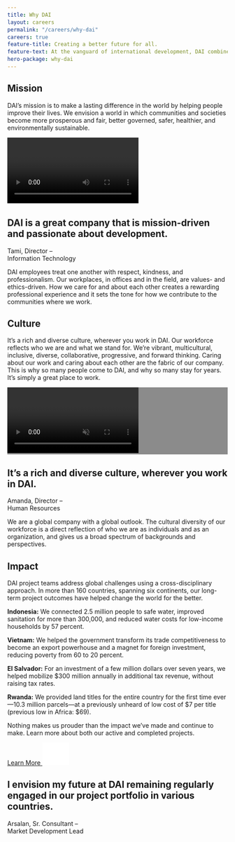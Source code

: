 ```yaml
---
title: Why DAI
layout: careers
permalink: "/careers/why-dai"
careers: true
feature-title: Creating a better future for all. 
feature-text: At the vanguard of international development, DAI combines visionary thinking, technical expertise and superior project management to help make the world a better place.
hero-package: why-dai
---
```

<section class="split-three">
<div class="container ">
<div class="row">
  <h1 class="title line"> Mission </h1>  
  <div class="content">
  <p>DAI’s mission is to make a lasting difference in the world by helping people improve their lives. We envision a world in which communities and societies become more prosperous and fair, better governed, safer, healthier, and environmentally sustainable. </p>                
</div>
    

<!-- Image & Video -->
<div class="image image--1" style="background: url('assets/build/img/split-three/bg-01.jpg') no-repeat center center / cover;"></div>

<div class="video">
<video autoplay="autoplay" loop="loop">
    <source src="https://s3.amazonaws.com/dai-assets/videos/mission.mp4" type="video/mp4" /> 
    <source src="https://s3.amazonaws.com/dai-assets/videos/mission.webm" type="video/webm" /> 
    Your browser does not support HTML5 video.
</video>
</div>


    
</div>
</div>
</section><section class="quote-image">
<div class="container">
<div class="row">

<div class="image"></div>

<div class="content">
<div class="content--title">
<h1 class="quote">DAI is a great company that is mission-driven and passionate about development.</h1>
<p class="by">Tami, Director – <br class="hidden-xs">Information Technology</p>
</div>
<div class="content--box">
<p>
    DAI employees treat one another with respect, kindness, and professionalism. Our workplaces, in offices and in the field, are values- and ethics-driven. How we care for and about each other creates a rewarding professional experience and it sets the tone for how we contribute to the communities where we work.
</p>
</div>
</div>
</div>
</div>
</section><section class="content--full grey">
<div class="container">
<div class="row">
<div class="col-md-8 content--container">
<h1 class="title line">Culture</h1>
<div class="copy">
<p>It’s a rich and diverse culture, wherever you work in DAI. Our workforce reflects who we are and what we stand for. We’re vibrant, multicultural, inclusive, diverse, collaborative, progressive, and forward thinking. Caring about our work and caring about each other are the fabric of our company. This is why so many people come to DAI, and why so many stay for years. It’s simply a great place to work.</p> 
</div>
</div>
</div>
</div>
</section><section class="banner--video" style="background: linear-gradient(rgba(0, 0, 0, 0.45), rgba(0, 0, 0, 0.45)), url('assets/build/img/videos/why-dai.jpg') no-repeat center center / cover;">
<video autoplay muted>
<source src="https://s3.amazonaws.com/dai-assets/videos/banner/why-dai.mp4" type="video/mp4">
</video>
</section><section class="quote-content ">
<div class="container">
<div class="row">
<div class="col-md-5">
<div class="content--title quote-mark quote-mark--3">
                        <h1 class="quote"> It’s a rich and diverse culture, wherever you work in DAI. </h1>
                                            <p class="by"> Amanda, Director – <br class='hidden-xs'>Human Resources </p>
                </div>
</div>
<div class="col-md-7">
            <div class="content--box ">
                        <p>We are a global company with a global outlook.  The cultural diversity of our workforce is a direct reflection of who we are as individuals and as an organization, and gives us a broad spectrum of backgrounds and perspectives.</p>                                                        </div>
</div>
</div>
</div>
</section><section class="impact">
<div class="container">

<div class="row">
<div class="content">
<div class="content--title">
<h1 class="title line">Impact</h1>
</div>
</div>
<div class="image hidden-sm hidden-xs"></div>
</div>

<div class="row">
<div class="stats-container">
<div class="box">
<p>DAI project teams address global challenges using a cross-disciplinary approach. In more than 160 countries, spanning six continents, our long-term project outcomes have helped change the world for the better.</p>
</div>
<p><strong>Indonesia:</strong> We connected 2.5 million people to safe water, improved sanitation for more than 300,000, and reduced water costs for low-income households by 57 percent.</p>
<p><strong>Vietnam:</strong> We helped the government transform its trade competitiveness to become an export powerhouse and a magnet for foreign investment, reducing poverty from 60 to 20 percent.</p>
<p><strong>El Salvador:</strong> For an investment of a few million dollars over seven years, we helped mobilize $300 million annually in additional tax revenue, without raising tax rates.</p>
<p><strong>Rwanda:</strong> We provided land titles for the entire country for the first time ever—10.3 million parcels—at a previously unheard of low cost of $7 per title (previous low in Africa: $69).</p>
<p>Nothing makes us prouder than the impact we’ve made and continue to make. Learn more about both our active and completed projects.</p>
<a href="https://www.dai.com/our-work/the-projects" class="btn btn-primary" target="_blank">Learn More <img class="icon" src="assets/build/img/icons/arrow-button.svg" alt="Arrow icon"></a>
</div>
</div>

<div class="row quote-container">
<div class="col-lg-5 col-md-6">
<div class="quote--title">
<h1 class="quote">I envision my future at DAI remaining regularly engaged in our project portfolio in various countries.</h1>
<p class="by">Arsalan, Sr. Consultant – <br class="hidden-xs">Market Development Lead</p>
</div>
</div>
<div class="col-lg-6 col-lg-offset-1 col-md-6">
<div class="quote--image"></div>
</div>
</div>

</div>
</section>
